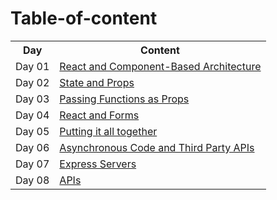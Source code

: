# Table-of-content

<table>
  <tr>
    <th>Day</th>
    <th>Content</th>
  </tr>
  <tr>
    <td>Day 01</td>
    <td><a href=".//Day-01.md">React and Component-Based Architecture</a></td>
  </tr>
    <tr>
    <td>Day 02</td>
    <td><a href="./Day-02.md">State and Props</a></td>
  </tr>
    <tr>
    <td>Day 03</td>
    <td><a href="./Day-03.md">Passing Functions as Props</a></td>
  </tr>
   <tr>
    <td>Day 04</td>
    <td><a href="./Day-04.md">React and Forms</a></td>
  </tr>
    <tr>
    <td>Day 05</td>
    <td><a href="./Day-05.md">Putting it all together</a></td>
  </tr>
    <tr>
    <td>Day 06</td>
    <td><a href="./Day-06.md">Asynchronous Code and Third Party APIs</a></td>
  </tr>
    <tr>
    <td>Day 07</td>
    <td><a href="./Day-07.md">Express Servers</a></td>
  </tr>
    <tr>
    <td>Day 08</td>
    <td><a href="./Day-08.md">APIs</a></td>
  </tr>

</table>

